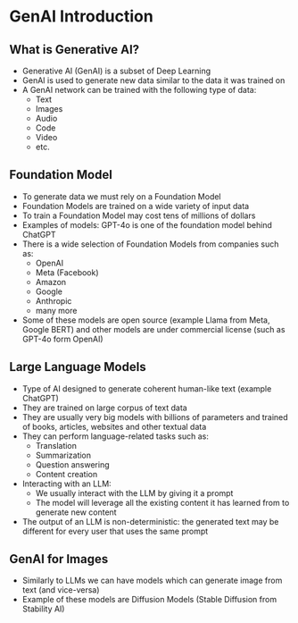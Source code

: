 # GenAI Introduction

## What is Generative AI?

- Generative AI (GenAI) is a subset of Deep Learning
- GenAI is used to generate new data similar to the data it was trained on
- A GenAI network can be trained with the following type of data:
    - Text
    - Images
    - Audio
    - Code
    - Video
    - etc.

## Foundation Model

- To generate data we must rely on a Foundation Model
- Foundation Models are trained on a wide variety of input data
- To train a Foundation Model may cost tens of millions of dollars
- Examples of models: GPT-4o is one of the foundation model behind ChatGPT
- There is a wide selection of Foundation Models from companies such as:
    - OpenAI
    - Meta (Facebook)
    - Amazon
    - Google
    - Anthropic
    - many more
- Some of these models are open source (example Llama from Meta, Google BERT) and other models are under commercial license (such as GPT-4o form OpenAI)

## Large Language Models

- Type of AI designed to generate coherent human-like text (example ChatGPT)
- They are trained on large corpus of text data
- They are usually very big models with billions of parameters and trained of books, articles, websites and other textual data
- They can perform language-related tasks such as:
    - Translation
    - Summarization
    - Question answering
    - Content creation
- Interacting with an LLM:
    - We usually interact with the LLM by giving it a prompt
    - The model will leverage all the existing content it has learned from to generate new content
- The output of an LLM is non-deterministic: the generated text may be different for every user that uses the same prompt

## GenAI for Images

- Similarly to LLMs we can have models which can generate image from text (and vice-versa)
- Example of these models are Diffusion Models (Stable Diffusion from Stability AI)
